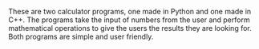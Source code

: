 These are two calculator programs, one made in Python and one made in C++. 
The programs take the input of numbers from the user and perform mathematical operations to give the users the results they are looking for. 
Both programs are simple and user friendly. 

